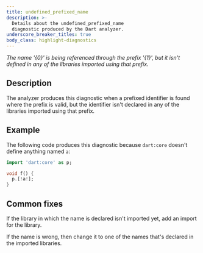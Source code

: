 ```yaml
---
title: undefined_prefixed_name
description: >-
  Details about the undefined_prefixed_name
  diagnostic produced by the Dart analyzer.
underscore_breaker_titles: true
body_class: highlight-diagnostics
---
```


_The name '{0}' is being referenced through the prefix '{1}', but it isn't
defined in any of the libraries imported using that prefix._

## Description

The analyzer produces this diagnostic when a prefixed identifier is found
where the prefix is valid, but the identifier isn't declared in any of the
libraries imported using that prefix.

## Example

The following code produces this diagnostic because `dart:core` doesn't
define anything named `a`:

```dart
import 'dart:core' as p;

void f() {
  p.[!a!];
}
```

## Common fixes

If the library in which the name is declared isn't imported yet, add an
import for the library.

If the name is wrong, then change it to one of the names that's declared in
the imported libraries.
